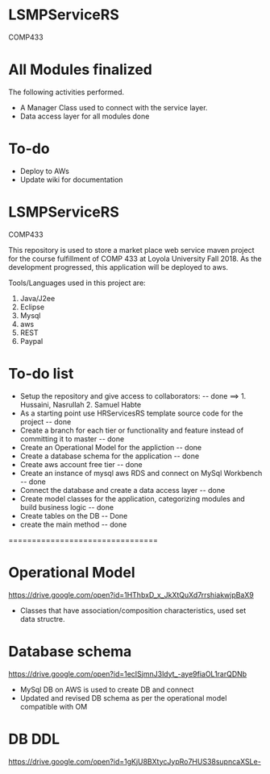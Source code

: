 # LSMPServiceRS
COMP433

# All Modules finalized
The following activities performed.
+ A Manager Class used to connect with the service layer.
+ Data access layer for all modules done
# To-do
+ Deploy to AWs
+ Update wiki for documentation

# LSMPServiceRS
COMP433

This repository is used to store a market place web service maven project for the course fulfillment of COMP 433 at Loyola University Fall 2018.
As the development progressed, this application will be deployed to aws.

Tools/Languages used in this project are:
  1. Java/J2ee
  2. Eclipse
  3. Mysql
  4. aws
  5. REST
  6. Paypal
    
# To-do list

+ Setup the repository and give access to collaborators: -- done
      ==> 1. Hussaini, Nasrullah    2. Samuel Habte
+ As a starting point use HRServicesRS template source code for the project -- done
+ Create a branch for each tier or functionality and 
    feature instead of committing it to master -- done
+ Create an Operational Model for the appliction -- done
+ Create a database schema for the application -- done
+ Create aws account free tier -- done
+ Create an instance of mysql aws RDS and connect on MySql Workbench -- done
+ Connect the database and create a data access layer -- done
+ Create model classes for the application, categorizing modules and build business logic -- done
+ Create tables on the DB -- Done
+ create the main method -- done

================================
# Operational Model
https://drive.google.com/open?id=1HThbxD_x_JkXtQuXd7rrshiakwjpBaX9
+ Classes that have association/composition characteristics, used set data structre.

# Database schema
https://drive.google.com/open?id=1ecISjmnJ3ldyt_-aye9fiaOL1rarQDNb
+ MySql DB on AWS is used to create DB and connect
+ Updated and revised DB schema as per the operational model compatible with OM
# DB DDL
https://drive.google.com/open?id=1gKjU8BXtycJypRo7HUS38supncaXSLe-

